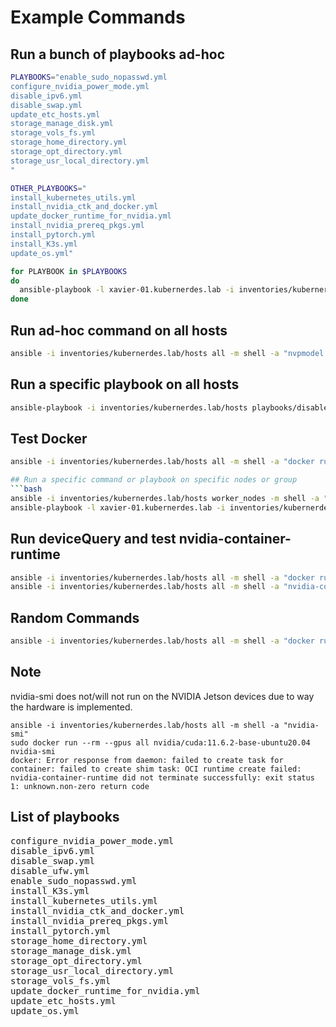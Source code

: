 # Example Commands

## Run a bunch of playbooks ad-hoc
```bash
PLAYBOOKS="enable_sudo_nopasswd.yml
configure_nvidia_power_mode.yml
disable_ipv6.yml
disable_swap.yml
update_etc_hosts.yml
storage_manage_disk.yml
storage_vols_fs.yml
storage_home_directory.yml
storage_opt_directory.yml
storage_usr_local_directory.yml
"

OTHER_PLAYBOOKS="
install_kubernetes_utils.yml
install_nvidia_ctk_and_docker.yml
update_docker_runtime_for_nvidia.yml
install_nvidia_prereq_pkgs.yml
install_pytorch.yml
install_K3s.yml
update_os.yml"

for PLAYBOOK in $PLAYBOOKS
do
  ansible-playbook -l xavier-01.kubernerdes.lab -i inventories/kubernerdes.lab/hosts playbooks/$PLAYBOOK
done
```

## Run ad-hoc command on all hosts 
```bash
ansible -i inventories/kubernerdes.lab/hosts all -m shell -a "nvpmodel -q"
```

## Run a specific playbook on all hosts
```bash
ansible-playbook -i inventories/kubernerdes.lab/hosts playbooks/disable_ipv6.yml
```
## Test Docker
```bash
ansible -i inventories/kubernerdes.lab/hosts all -m shell -a "docker run --rm --runtime nvidia hello-world"

## Run a specific command or playbook on specific nodes or group
```bash
ansible -i inventories/kubernerdes.lab/hosts worker_nodes -m shell -a "nvpmodel -q"
ansible-playbook -l xavier-01.kubernerdes.lab -i inventories/kubernerdes.lab/hosts playbooks/configure_nvidia_power_mode.yml
```

## Run deviceQuery and test nvidia-container-runtime
```bash
ansible -i inventories/kubernerdes.lab/hosts all -m shell -a "docker run --rm --runtime nvidia xift/jetson_devicequery:r32.5.0"
ansible -i inventories/kubernerdes.lab/hosts all -m shell -a "nvidia-container-runtime --version"

```

## Random Commands
```bash
ansible -i inventories/kubernerdes.lab/hosts all -m shell -a "docker run --rm --runtime nvidia nvidia/cuda:12.0.0-base-ubuntu22.04 nvidia-smi"
```


## Note
nvidia-smi does not/will not run on the NVIDIA Jetson devices due to way the hardware is implemented.
```
ansible -i inventories/kubernerdes.lab/hosts all -m shell -a "nvidia-smi"
sudo docker run --rm --gpus all nvidia/cuda:11.6.2-base-ubuntu20.04 nvidia-smi
docker: Error response from daemon: failed to create task for container: failed to create shim task: OCI runtime create failed: nvidia-container-runtime did not terminate successfully: exit status 1: unknown.non-zero return code
```
## List of playbooks
<pre>
configure_nvidia_power_mode.yml
disable_ipv6.yml
disable_swap.yml
disable_ufw.yml
enable_sudo_nopasswd.yml
install_K3s.yml
install_kubernetes_utils.yml
install_nvidia_ctk_and_docker.yml
install_nvidia_prereq_pkgs.yml
install_pytorch.yml
storage_home_directory.yml
storage_manage_disk.yml
storage_opt_directory.yml
storage_usr_local_directory.yml
storage_vols_fs.yml
update_docker_runtime_for_nvidia.yml
update_etc_hosts.yml
update_os.yml

</pre>
